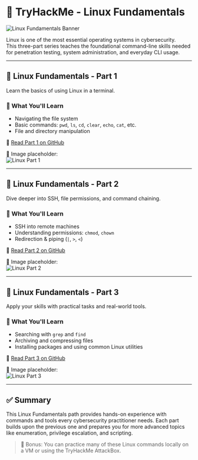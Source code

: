 # 🐧 TryHackMe - Linux Fundamentals

![Linux Fundamentals Banner](https://github.com/user-attachments/assets/d34939b6-cf40-4514-b051-4bed5d30f49a)

Linux is one of the most essential operating systems in cybersecurity.  
This three-part series teaches the foundational command-line skills needed for penetration testing, system administration, and everyday CLI usage.

---

## 📘 Linux Fundamentals - Part 1

Learn the basics of using Linux in a terminal.

### 🧠 What You'll Learn
- Navigating the file system
- Basic commands: `pwd`, `ls`, `cd`, `clear`, `echo`, `cat`, etc.
- File and directory manipulation

📎 [Read Part 1 on GitHub](https://github.com/hackkim/TryHackMe/blob/master/thm-pre-security/Linux-Fundamentals/Linux-Fundamentals-Part-1.md)

📌 Image placeholder:  
![Linux Part 1](https://github.com/user-attachments/assets/28122c24-4402-4582-923f-ac4d0c9cc911)

---

## 📘 Linux Fundamentals - Part 2

Dive deeper into SSH, file permissions, and command chaining.

### 🧠 What You'll Learn
- SSH into remote machines
- Understanding permissions: `chmod`, `chown`
- Redirection & piping (`|`, `>`, `<`)

📎 [Read Part 2 on GitHub](https://github.com/hackkim/TryHackMe/blob/master/thm-pre-security/Linux-Fundamentals/Linux-Fundamentals-Part-2.md)

📌 Image placeholder:  
![Linux Part 2](https://github.com/user-attachments/assets/66960212-4146-44de-8e90-981c55a4aa86)

---

## 📘 Linux Fundamentals - Part 3

Apply your skills with practical tasks and real-world tools.

### 🧠 What You'll Learn
- Searching with `grep` and `find`
- Archiving and compressing files
- Installing packages and using common Linux utilities

📎 [Read Part 3 on GitHub](https://github.com/hackkim/TryHackMe/blob/master/thm-pre-security/Linux-Fundamentals/Linux-Fundamentals-Part-3.md)

📌 Image placeholder:  
![Linux Part 3](https://github.com/user-attachments/assets/97d02f17-e435-4865-a81a-7caffaab3000)

---

## ✅ Summary

This Linux Fundamentals path provides hands-on experience with commands and tools every cybersecurity practitioner needs. Each part builds upon the previous one and prepares you for more advanced topics like enumeration, privilege escalation, and scripting.

> 🔗 Bonus: You can practice many of these Linux commands locally on a VM or using the TryHackMe AttackBox.
